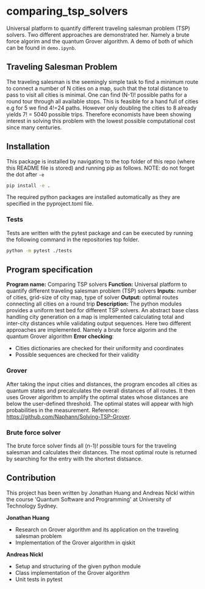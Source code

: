# comparing_tsp_solvers
Universal platform to quantify different traveling salesman
problem (TSP) solvers. Two different approaches are demonstrated her. 
Namely a brute force algorim and the quantum Grover algorithm. A demo of both of
which can be found in `demo.ipynb`.


## Traveling Salesman Problem
The traveling salesman is the seemingly simple task to find a minimum route to 
connect a number of N cities on a map, such that the total distance to pass to
visit all cities is minimal. One can find (N-1)! possible paths for a round 
tour through all available stops. This is feasible for a hand full of cities
e.g for 5  we find 4!=24  paths. However only doubling the cities to 8 already 
yields 7! = 5040 possible trips. Therefore economists have been showing
interest in solving this problem with the lowest possible computational cost
since many centuries.
## Installation
This package is installed by navigating to the top folder of this repo (where
this README file is stored) and running pip as follows. NOTE: do not forget the
dot after `-e`
```bash
pip install -e .
```
The required python packages are installed automatically as they are
specified in the pyproject.toml file.

### Tests
Tests are written with the pytest package and can be executed by running the
following command in the repositories top folder.

```bash
python -m pytest ./tests
```

## Program specification
**Program name:** Comparing TSP solvers
**Function:** Universal platform to quantify different traveling salesman
problem (TSP) solvers 
**Inputs:** number of cities, grid-size of city map, type of solver
**Output:** optimal routes connecting all cities on a round trip
**Description:** The python modules provides a uniform test bed for different
TSP solvers. An abstract base class handling city generation on a map is
implemented calculating total and inter-city distances while validating output
sequences.
Here two different approaches are implemented. Namely a brute
force algorim and the quantum Grover algorithm
**Error checking**:
- Cities dictionaries are checked for their uniformity and coordinates
- Possible sequences are checked for their validity 


### Grover
After taking the input cities and distances, the program encodes all cities as quantum states and precalculates the overall distances of all routes. It then uses Grover algorithm to amplify the optimal states whose distances are below the user-defined threshold. The optimal states will appear with high probabilities in the measurement. Reference: https://github.com/Naphann/Solving-TSP-Grover.

### Brute force solver
The brute force solver finds all (n-1)! possible tours for the traveling
salesman and calculates their distances. The most optimal route is returned by
searching for the entry with the shortest distsance.
## Contribution
This project has been written by Jonathan Huang and Andreas Nickl within the
course 'Quantum Software and Programming' at University of Technology Sydney.

**Jonathan Huang**

- Research on Grover algorithm and its application on the traveling salesman
problem
- Implementation of the Grover algorithm in qiskit

**Andreas Nickl**
- Setup and structuring of the given python module
- Class implementation of the Grover algorithm
- Unit tests in pytest
